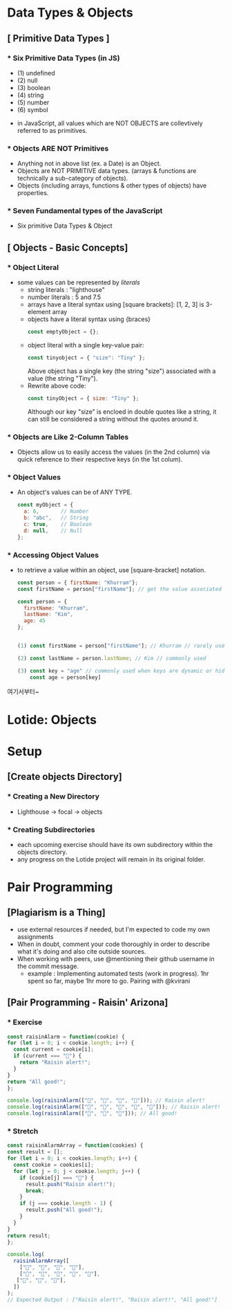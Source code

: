 # Data Types & Objects

## [ Primitive Data Types ]

### * Six Primitive Data Types (in JS)
- (1) undefined
- (2) null
- (3) boolean
- (4) string
- (5) number
- (6) symbol
* in JavaScript, all values which are NOT OBJECTS are collevtively referred to as primitives.

### * Objects ARE NOT Primitives
- Anything not in above list (ex. a Date) is an Object. 
- Objects are NOT PRIMITIVE data types. (arrays & functions are technically a sub-category of objects).
- Objects (including arrays, functions & other types of objects) have properties.

### * Seven Fundamental types of the JavaScript
- Six primitive Data Types & Object

## [ Objects - Basic Concepts]
### * Object Literal
- some values can be represented by <i>literals</i>
  - string literals : "lighthouse"
  - number literals : 5 and 7.5
  - arrays have a literal syntax using [square brackets]: [1, 2, 3] is 3-element array
  - objects have a literal syntax using {braces}
    ```javascript
    const emptyObject = {};
     ```
  - object literal with a single key-value pair:
    ```javascript
    const tinyobject = { "size": "Tiny" };
    ```
    Above object has a single key (the string "size") associated with a value (the string "Tiny").
  - Rewrite above code:
    ```javascript
    const tinyObject = { size: "Tiny" };
    ```
    Although our key "size" is encloed in double quotes like a string, it can still be considered a string without the quotes around it.

### * Objects are Like 2-Column Tables
- Objects allow us to easily access the values (in the 2nd column) via quick reference to their respective keys (in the 1st colum).

### * Object Values
- An object's values can be of ANY TYPE.
  ```javascript
  const myObject = {
    a: 6,       // Number
    b: "abc",   // String
    c: true,    // Boolean
    d: null,    // Null
  };
  ```

### * Accessing Object Values
- to retrieve a value within an object, use [square-bracket] notation.
  ```javascript
  const person = { firstName: "Khurram"};
  const firstName = person["firstName"]; // get the value associated with the key "firstName"
  ```

  ```javascript
  const person = { 
    firstName: "Khurram", 
    lastName: "Kim", 
    age: 45
  };


  (1) const firstName = person["firstName"]; // Khurram // rarely used

  (2) const lastName = person.lastName; // Kim // commonly used
  
  (3) const key = "age" // commonly used when keys are dynamic or hidden
      const age = person[key]
  ```

여기서부터~

# Lotide: Objects

# Setup
## [Create objects Directory]
### * Creating a New Directory
- Lighthouse -> focal -> objects
### * Creating Subdirectories
- each upcoming exercise should have its own subdirectory within the objects directory.
- any progress on the Lotide project will remain in its original folder.

# Pair Programming
## [Plagiarism is a Thing]
- use external resources if needed, but I'm expected to code my own assignments
- When in doubt, comment your code thoroughly in order to describe what it's doing and also cite outside sources.
- When working with peers, use @mentioning their github username in the commit message.
  - example : Implementing automated tests (work in progress). 1hr spent so far, maybe 1hr more to go. Pairing with @kvirani

## [Pair Programming - Raisin' Arizona]
### * Exercise
  ```javascript
  const raisinAlarm = function(cookie) {
  for (let i = 0; i < cookie.length; i++) {
    const current = cookie[i];
    if (current === "🍇") {
      return "Raisin alert!";
    }
  }
  return "All good!";
};

  console.log(raisinAlarm(["🍫", "🍫", "🍇", "🍫"])); // Raisin alert!
  console.log(raisinAlarm(["🍫", "🍇", "🍫", "🍫", "🍇"])); // Raisin alert!
  console.log(raisinAlarm(["🍫", "🍫", "🍫"])); // All good!
  ```

### * Stretch
  ```javascript
  const raisinAlarmArray = function(cookies) {
  const result = [];
  for (let i = 0; i < cookies.length; i++) {
    const cookie = cookies[i];
    for (let j = 0; j < cookie.length; j++) {
      if (cookie[j] === "🍇") {
        result.push("Raisin alert!");
        break;
      }
      if (j === cookie.length - 1) {
        result.push("All good!");
      }
    }
  }
  return result;
};

  console.log(
    raisinAlarmArray([
      ["🍫", "🍫", "🍇", "🍫"],
      ["🍫", "🍇", "🍫", "🍫", "🍇"],
     ["🍫", "🍫", "🍫"],
    ])
  );
  // Expected Output : ["Raisin alert!", "Raisin alert!", "All good!"]
  ```